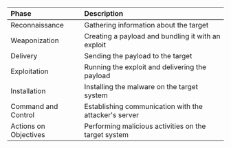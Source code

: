 




|Phase	|Description|
|:-----------|:-----------|
|Reconnaissance|Gathering information about the target|Restrict the quantity of data that may be accessed online.-|
|Weaponization|Creating a payload and bundling it with an exploit|- Make use of multiple-factor authentication- Addressing software and hardware flaws- Implement intrusion detection and prevention measures|Metasploit<br>- ExploitDB|
|Delivery|Sending the payload to the target|Use email filters and firewalls- Provide staff with security awareness training|Email Clients|
|Exploitation|Running the exploit and delivering the payload|impose access restrictions on administrative accountsApplication whitelisting should be implemented.- Implement intrusion detection and prevention measures|ExploitDB|
|Installation|Installing the malware on the target system|- Prevent unauthorized access to administrative accountsApplication whitelisting should be implemented.- Implement intrusion detection and prevention measures| PowerShell|
|Command and Control|Establishing communication with the attacker's server|- Implement intrusion detection and prevention systems and firewalls.- Keep an eye on network traffic- Employ intrusion detection and prevention technologies that are host-based| Wireshark<br>- Snort|
|Actions on Objectives|Performing malicious activities on the target system|- Employ mechanisms for endpoint detection and response.- Isolate infected systems.- Reimage infected computers.|Sysinternals Suite|

